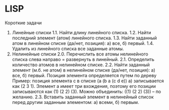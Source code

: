 # LISP
 
Короткие задачи
1. Линейные списки
1.1. Найти длину линейного списка.
1.2. Найти последний элемент (атом) линейного списка.
1.3. Найти заданный атом в линейном списке (да/нет, позиция): а) все, б) первый.
1.4. Удалить из линейного списка все заданные атомы.
2. Нелинейные списки
2.0. Перечислить все атомы нелинейного списка слева направо = развернуть в линейный.
2.1. Определить количество атомов в нелинейном списке.
2.2. Найти заданный элемент (м.б. не атом) в нелинейном списке (да/нет, позиция): а) все,
б) первый.
Позиция элемента определяется путем по дереву Пример: позиция элемента с в списке
(a (b а (c d e)) а) записывается как (2 3 1). Элемент а имеет три вхождения, поэтому его
позиции записываются как (1) (2 2) (3). Можно объединить: ((1) (2 2) (3)) – по желанию.
2.3. Вставить заданный элемент в нелинейный список перед другим заданным элементом:
а) всеми, б) первым.